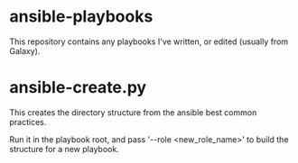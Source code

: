 # ansible-playbooks

This repository contains any playbooks I've written, or edited (usually from Galaxy).

# ansible-create.py

This creates the directory structure from the ansible best common practices.

Run it in the playbook root, and pass '--role <new_role_name>' to build the structure for a new playbook.
